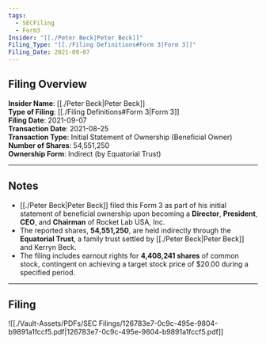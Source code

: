 ```yaml
---
tags:
  - SECFiling
  - Form3
Insider: "[[./Peter Beck|Peter Beck]]"
Filing_Type: "[[./Filing Definitions#Form 3|Form 3]]"
Filing_Date: 2021-09-07
---
```


## Filing Overview

**Insider Name**: [[./Peter Beck|Peter Beck]]  
**Type of Filing**: [[./Filing Definitions#Form 3|Form 3]]  
**Filing Date**: 2021-09-07  
**Transaction Date**: 2021-08-25  
**Transaction Type**: Initial Statement of Ownership (Beneficial Owner)  
**Number of Shares**: 54,551,250  
**Ownership Form**: Indirect (by Equatorial Trust)  

---

## Notes

- [[./Peter Beck|Peter Beck]] filed this Form 3 as part of his initial statement of beneficial ownership upon becoming a **Director**, **President**, **CEO**, and **Chairman** of Rocket Lab USA, Inc.
- The reported shares, **54,551,250**, are held indirectly through the **Equatorial Trust**, a family trust settled by [[./Peter Beck|Peter Beck]] and Kerryn Beck. 
- The filing includes earnout rights for **4,408,241 shares** of common stock, contingent on achieving a target stock price of $20.00 during a specified period.

---

## Filing

![[./Vault-Assets/PDFs/SEC Filings/126783e7-0c9c-495e-9804-b9891a1fccf5.pdf|126783e7-0c9c-495e-9804-b9891a1fccf5.pdf]]
